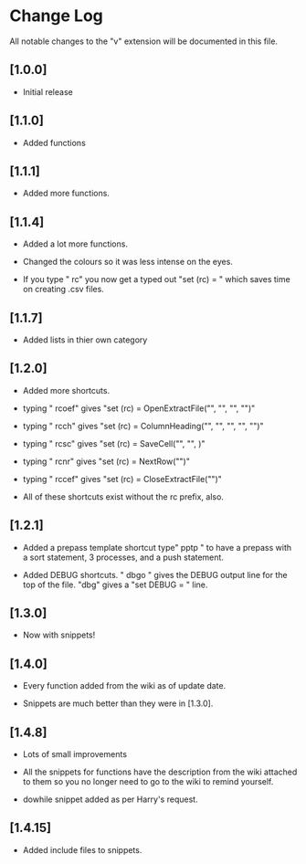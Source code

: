 # Change Log

All notable changes to the "v" extension will be documented in this file.


## [1.0.0]

- Initial release

## [1.1.0]

- Added functions

## [1.1.1] 

- Added more functions.

## [1.1.4]

- Added a lot more functions.

- Changed the colours so it was less intense on the eyes.

- If you type " rc" you now get a typed out "set (rc) = " which saves time on creating .csv files.

## [1.1.7] 

- Added lists in thier own category

## [1.2.0]

- Added more shortcuts. 

- typing " rcoef" gives "set (rc) = OpenExtractFile("", "", "", "")"

- typing " rcch" gives "set (rc) = ColumnHeading("", "", "", "", "")"

- typing " rcsc" gives "set (rc) = SaveCell("", "", )"

- typing " rcnr" gives "set (rc) = NextRow("")"

- typing " rccef" gives "set (rc) = CloseExtractFile("")"

- All of these shortcuts exist without the rc prefix, also.

## [1.2.1]

- Added a prepass template shortcut type" pptp " to have a prepass with a sort statement, 3 processes, and a push statement.

- Added DEBUG shortcuts. " dbgo " gives the DEBUG output line for the top of the file. "dbg" gives a "set DEBUG = " line.

## [1.3.0]

- Now with snippets!

## [1.4.0]

- Every function added from the wiki as of update date. 

- Snippets are much better than they were in [1.3.0]. 

## [1.4.8]

- Lots of small improvements

- All the snippets for functions have the description from the wiki attached to them so you no longer need to go to the wiki to remind yourself.

- dowhile snippet added as per Harry's request.

## [1.4.15]

- Added include files to snippets.